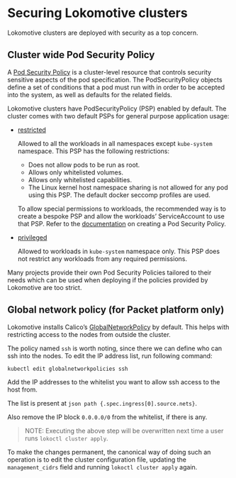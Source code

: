 # Securing Lokomotive clusters

Lokomotive clusters are deployed with security as a top concern.

## Cluster wide Pod Security Policy

A [Pod Security Policy](https://kubernetes.io/docs/concepts/policy/pod-security-policy/) is a
cluster-level resource that controls security sensitive aspects of the pod specification. The
PodSecurityPolicy objects define a set of conditions that a pod must run with in order to be
accepted into the system, as well as defaults for the related fields.

Lokomotive clusters have PodSecurityPolicy (PSP) enabled by default. The cluster comes with two
default PSPs for general purpose application usage:

  * [restricted](../../assets/charts/control-plane/kubernetes/templates/psp-restricted.yaml)

    Allowed to all the workloads in all namespaces except `kube-system` namespace. This PSP has the
    following restrictions:

    * Does not allow pods to be run as root.
    * Allows only whitelisted volumes.
    * Allows only whitelisted capabilities.
    * The Linux kernel host namespace sharing is not allowed for any pod using this PSP. The default
      docker seccomp profiles are used.

    To allow special permissions to workloads, the recommended way is to create a bespoke PSP and
    allow the workloads’ ServiceAccount to use that PSP. Refer to the
    [documentation](https://kubernetes.io/docs/concepts/policy/pod-security-policy/) on creating a
    Pod Security Policy.

  * [privileged](../../assets/charts/control-plane/kubernetes/templates/psp-privileged.yaml)

    Allowed to workloads in `kube-system` namespace only. This PSP does not restrict any workloads
    from any required permissions.

Many projects provide their own Pod Security Policies tailored to their needs which can be used
when deploying if the policies provided by Lokomotive are too strict.

## Global network policy (for Packet platform only)

Lokomotive installs Calico’s
[GlobalNetworkPolicy](https://docs.projectcalico.org/security/calico-network-policy) by default.
This helps with restricting access to the nodes from outside the cluster.

The policy named `ssh` is worth noting, since there we can define who can ssh into the nodes. To edit
the IP address list, run following command:

```console
kubectl edit globalnetworkpolicies ssh
```

Add the IP addresses to the whitelist you want to allow ssh access to the host from.

The list is present at `json path {.spec.ingress[0].source.nets}`.

Also remove the IP block `0.0.0.0/0` from the whitelist, if there is any.

>NOTE: Executing the above step will be overwritten next time a user runs `lokoctl cluster apply`.

To make the changes permanent, the canonical way of doing such an operation is
to edit the cluster configuration file, updating the `management_cidrs` field
and running `lokoctl cluster apply` again.
